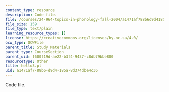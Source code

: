 ```yaml
---
content_type: resource
description: Code file.
file: /courses/24-964-topics-in-phonology-fall-2004/a1471af788b6d9d4185a8d374dbe4c36_hello3.pl
file_size: 159
file_type: text/plain
learning_resource_types: []
license: https://creativecommons.org/licenses/by-nc-sa/4.0/
ocw_type: OCWFile
parent_title: Study Materials
parent_type: CourseSection
parent_uid: f600f19d-ae22-b3f4-9437-c8db79bbe880
resourcetype: Other
title: hello3.pl
uid: a1471af7-88b6-d9d4-185a-8d374dbe4c36
---
```

Code file.